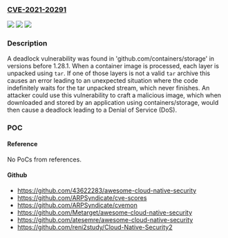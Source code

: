 ### [CVE-2021-20291](https://cve.mitre.org/cgi-bin/cvename.cgi?name=CVE-2021-20291)
![](https://img.shields.io/static/v1?label=Product&message=containers%2Fstorage&color=blue)
![](https://img.shields.io/static/v1?label=Version&message=n%2Fa&color=blue)
![](https://img.shields.io/static/v1?label=Vulnerability&message=CWE-667&color=brighgreen)

### Description

A deadlock vulnerability was found in 'github.com/containers/storage' in versions before 1.28.1. When a container image is processed, each layer is unpacked using `tar`. If one of those layers is not a valid `tar` archive this causes an error leading to an unexpected situation where the code indefinitely waits for the tar unpacked stream, which never finishes. An attacker could use this vulnerability to craft a malicious image, which when downloaded and stored by an application using containers/storage, would then cause a deadlock leading to a Denial of Service (DoS).

### POC

#### Reference
No PoCs from references.

#### Github
- https://github.com/43622283/awesome-cloud-native-security
- https://github.com/ARPSyndicate/cve-scores
- https://github.com/ARPSyndicate/cvemon
- https://github.com/Metarget/awesome-cloud-native-security
- https://github.com/atesemre/awesome-cloud-native-security
- https://github.com/reni2study/Cloud-Native-Security2

